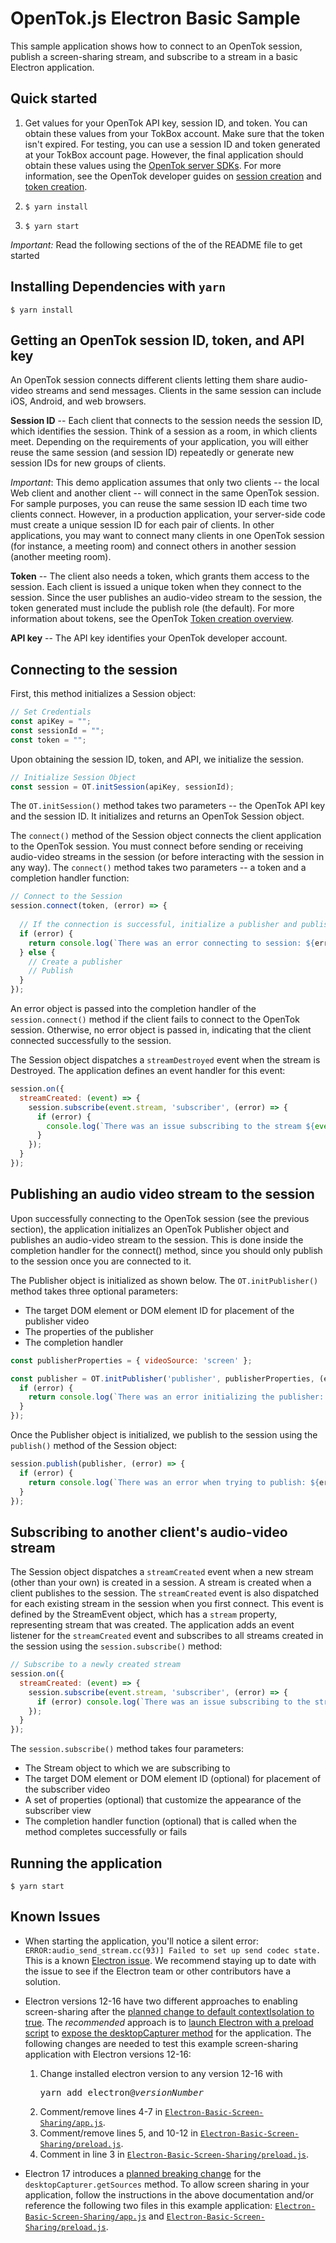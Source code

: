 OpenTok.js Electron Basic Sample
=======================

This sample application shows how to connect to an OpenTok session, publish a screen-sharing stream, and subscribe to a stream in a basic Electron application.

## Quick started
1. Get values for your OpenTok API key, session ID, and token. You can obtain these values from your TokBox account. Make sure that the token isn't expired.
For testing, you can use a session ID and token generated at your TokBox account page. However, the final application should obtain these values using the [OpenTok server SDKs](https://tokbox.com/developer/sdks/server/). For more information, see the OpenTok developer guides on [session creation](https://tokbox.com/developer/guides/create-session/) and [token creation](https://tokbox.com/developer/guides/create-token/).

2. `$ yarn install`

3. `$ yarn start`

*Important:* Read the following sections of the of the README file to get started

## Installing Dependencies with `yarn`

`$ yarn install`

## Getting an OpenTok session ID, token, and API key

An OpenTok session connects different clients letting them share audio-video streams and send
messages. Clients in the same session can include iOS, Android, and web browsers.

**Session ID** -- Each client that connects to the session needs the session ID, which identifies
the session. Think of a session as a room, in which clients meet. Depending on the requirements of
your application, you will either reuse the same session (and session ID) repeatedly or generate
new session IDs for new groups of clients.

*Important*: This demo application assumes that only two clients -- the local Web client and
another client -- will connect in the same OpenTok session. For sample purposes, you can reuse the
same session ID each time two clients connect. However, in a production application, your
server-side code must create a unique session ID for each pair of clients. In other applications,
you may want to connect many clients in one OpenTok session (for instance, a meeting room) and
connect others in another session (another meeting room).

**Token** -- The client also needs a token, which grants them access to the session. Each client is
issued a unique token when they connect to the session. Since the user publishes an audio-video
stream to the session, the token generated must include the publish role (the default). For more
information about tokens, see the OpenTok [Token creation
overview](https://tokbox.com/opentok/tutorials/create-token/).

**API key** -- The API key identifies your OpenTok developer account.

## Connecting to the session

First, this method initializes a Session object:
```javascript
// Set Credentials
const apiKey = "";
const sessionId = "";
const token = "";
```

Upon obtaining the session ID, token, and API, we initialize the session.

```javascript
// Initialize Session Object
const session = OT.initSession(apiKey, sessionId);
```

The `OT.initSession()` method takes two parameters -- the OpenTok API key and the session ID. It
initializes and returns an OpenTok Session object.

The `connect()` method of the Session object connects the client application to the OpenTok
session. You must connect before sending or receiving audio-video streams in the session (or before
interacting with the session in any way). The `connect()` method takes two parameters -- a token
and a completion handler function:

```javascript
// Connect to the Session
session.connect(token, (error) => {
  
  // If the connection is successful, initialize a publisher and publish to the session
  if (error) {
    return console.log(`There was an error connecting to session: ${error}`);
  } else {
    // Create a publisher
    // Publish
  }
});
```


An error object is passed into the completion handler of the `session.connect()` method if the
client fails to connect to the OpenTok session. Otherwise, no error object is passed in, indicating
that the client connected successfully to the session.

The Session object dispatches a `streamDestroyed` event when the stream is Destroyed. The application defines an event handler for this event:
```javascript
session.on({
  streamCreated: (event) => {
    session.subscribe(event.stream, 'subscriber', (error) => {
      if (error) {
        console.log(`There was an issue subscribing to the stream ${event}`);
      }
    });
  }
});
```

## Publishing an audio video stream to the session

Upon successfully connecting to the OpenTok session (see the previous section), the application
initializes an OpenTok Publisher object and publishes an audio-video stream to the session. This is
done inside the completion handler for the connect() method, since you should only publish to the
session once you are connected to it.

The Publisher object is initialized as shown below. The `OT.initPublisher()` method takes three
optional parameters:

* The target DOM element or DOM element ID for placement of the publisher video
* The properties of the publisher
* The completion handler

```javascript
const publisherProperties = { videoSource: 'screen' };

const publisher = OT.initPublisher('publisher', publisherProperties, (error) => {
  if (error) {
    return console.log(`There was an error initializing the publisher: ${error}`);
  }
});
```

Once the Publisher object is initialized, we publish to the session using the `publish()`
method of the Session object:

```javascript
session.publish(publisher, (error) => {
  if (error) {
    return console.log(`There was an error when trying to publish: ${error}`);
  }
});
```
## Subscribing to another client's audio-video stream

The Session object dispatches a `streamCreated` event when a new stream (other than your own) is
created in a session. A stream is created when a client publishes to the session. The
`streamCreated` event is also dispatched for each existing stream in the session when you first
connect. This event is defined by the StreamEvent object, which has a `stream` property,
representing stream that was created. The application adds an event listener for the
`streamCreated` event and subscribes to all streams created in the session using the
`session.subscribe()` method:

```javascript
// Subscribe to a newly created stream
session.on({
  streamCreated: (event) => {
    session.subscribe(event.stream, 'subscriber', (error) => {
      if (error) console.log(`There was an issue subscribing to the stream ${error}`);
    });
  }
});
```
The `session.subscribe()` method takes four parameters:

* The Stream object to which we are subscribing to
* The target DOM element or DOM element ID (optional) for placement of the subscriber video
* A set of properties (optional) that customize the appearance of the subscriber view
* The completion handler function (optional) that is called when the method completes
  successfully or fails

## Running the application

`$ yarn start`

## Known Issues

* When starting the application, you'll notice a silent error: 
  `ERROR:audio_send_stream.cc(93)] Failed to set up send codec state.`
  This is a known [Electron issue](https://github.com/electron/electron/issues/8991).
  We recommend staying up to date with the issue to see if the Electron team or other contributors have a solution.

* Electron versions 12-16 have two different approaches to enabling screen-sharing after 
the [planned change to default contextIsolation to true](https://www.electronjs.org/docs/latest/breaking-changes#default-changed-contextisolation-defaults-to-true).
The *recommended* approach is to [launch Electron with a preload script](https://github.com/ggoldens/opentok-web-samples/blob/main/Electron-Basic-Screen-Sharing/app.js#L31)
to [expose the desktopCapturer method](https://github.com/ggoldens/opentok-web-samples/blob/main/Electron-Basic-Screen-Sharing/)
for the application. The following changes are needed to test this example screen-sharing application
with Electron versions 12-16:
  1. Change installed electron version to any version 12-16 with <pre>yarn add electron@*versionNumber*</pre>
  2. Comment/remove lines 4-7 in [`Electron-Basic-Screen-Sharing/app.js`](https://github.com/opentok/opentok-web-samples/blob/main/Electron-Basic-Screen-Sharing/app.js).
  3. Comment/remove lines 5, and 10-12 in [`Electron-Basic-Screen-Sharing/preload.js`](https://github.com/opentok/opentok-web-samples/blob/main/Electron-Basic-Screen-Sharing/preload.js).
  4. Comment in line 3 in [`Electron-Basic-Screen-Sharing/preload.js`](https://github.com/opentok/opentok-web-samples/blob/main/Electron-Basic-Screen-Sharing/preload.js).

* Electron 17 introduces a [planned breaking change](https://www.electronjs.org/docs/latest/breaking-changes#removed-desktopcapturergetsources-in-the-renderer)
 for the `desktopCapturer.getSources` method. To allow screen sharing in your application,
 follow the instructions in the above documentation and/or reference the following two files
 in this example application: [`Electron-Basic-Screen-Sharing/app.js`](https://github.com/opentok/opentok-web-samples/blob/main/Electron-Basic-Screen-Sharing/app.js) and
 [`Electron-Basic-Screen-Sharing/preload.js`](https://github.com/opentok/opentok-web-samples/blob/main/Electron-Basic-Screen-Sharing/preload.js).

